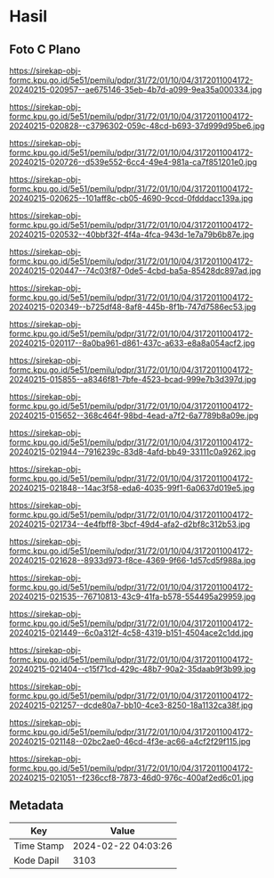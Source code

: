 # Hasil

## Foto C Plano

https://sirekap-obj-formc.kpu.go.id/5e51/pemilu/pdpr/31/72/01/10/04/3172011004172-20240215-020957--ae675146-35eb-4b7d-a099-9ea35a000334.jpg

https://sirekap-obj-formc.kpu.go.id/5e51/pemilu/pdpr/31/72/01/10/04/3172011004172-20240215-020828--c3796302-059c-48cd-b693-37d999d95be6.jpg

https://sirekap-obj-formc.kpu.go.id/5e51/pemilu/pdpr/31/72/01/10/04/3172011004172-20240215-020726--d539e552-6cc4-49e4-981a-ca7f851201e0.jpg

https://sirekap-obj-formc.kpu.go.id/5e51/pemilu/pdpr/31/72/01/10/04/3172011004172-20240215-020625--101aff8c-cb05-4690-9ccd-0fdddacc139a.jpg

https://sirekap-obj-formc.kpu.go.id/5e51/pemilu/pdpr/31/72/01/10/04/3172011004172-20240215-020532--40bbf32f-4f4a-4fca-943d-1e7a79b6b87e.jpg

https://sirekap-obj-formc.kpu.go.id/5e51/pemilu/pdpr/31/72/01/10/04/3172011004172-20240215-020447--74c03f87-0de5-4cbd-ba5a-85428dc897ad.jpg

https://sirekap-obj-formc.kpu.go.id/5e51/pemilu/pdpr/31/72/01/10/04/3172011004172-20240215-020349--b725df48-8af8-445b-8f1b-747d7586ec53.jpg

https://sirekap-obj-formc.kpu.go.id/5e51/pemilu/pdpr/31/72/01/10/04/3172011004172-20240215-020117--8a0ba961-d861-437c-a633-e8a8a054acf2.jpg

https://sirekap-obj-formc.kpu.go.id/5e51/pemilu/pdpr/31/72/01/10/04/3172011004172-20240215-015855--a8346f81-7bfe-4523-bcad-999e7b3d397d.jpg

https://sirekap-obj-formc.kpu.go.id/5e51/pemilu/pdpr/31/72/01/10/04/3172011004172-20240215-015652--368c464f-98bd-4ead-a7f2-6a7789b8a09e.jpg

https://sirekap-obj-formc.kpu.go.id/5e51/pemilu/pdpr/31/72/01/10/04/3172011004172-20240215-021944--7916239c-83d8-4afd-bb49-33111c0a9262.jpg

https://sirekap-obj-formc.kpu.go.id/5e51/pemilu/pdpr/31/72/01/10/04/3172011004172-20240215-021848--14ac3f58-eda6-4035-99f1-6a0637d019e5.jpg

https://sirekap-obj-formc.kpu.go.id/5e51/pemilu/pdpr/31/72/01/10/04/3172011004172-20240215-021734--4e4fbff8-3bcf-49d4-afa2-d2bf8c312b53.jpg

https://sirekap-obj-formc.kpu.go.id/5e51/pemilu/pdpr/31/72/01/10/04/3172011004172-20240215-021628--8933d973-f8ce-4369-9f66-1d57cd5f988a.jpg

https://sirekap-obj-formc.kpu.go.id/5e51/pemilu/pdpr/31/72/01/10/04/3172011004172-20240215-021535--76710813-43c9-41fa-b578-554495a29959.jpg

https://sirekap-obj-formc.kpu.go.id/5e51/pemilu/pdpr/31/72/01/10/04/3172011004172-20240215-021449--6c0a312f-4c58-4319-b151-4504ace2c1dd.jpg

https://sirekap-obj-formc.kpu.go.id/5e51/pemilu/pdpr/31/72/01/10/04/3172011004172-20240215-021404--c15f71cd-429c-48b7-90a2-35daab9f3b99.jpg

https://sirekap-obj-formc.kpu.go.id/5e51/pemilu/pdpr/31/72/01/10/04/3172011004172-20240215-021257--dcde80a7-bb10-4ce3-8250-18a1132ca38f.jpg

https://sirekap-obj-formc.kpu.go.id/5e51/pemilu/pdpr/31/72/01/10/04/3172011004172-20240215-021148--02bc2ae0-46cd-4f3e-ac66-a4cf2f29f115.jpg

https://sirekap-obj-formc.kpu.go.id/5e51/pemilu/pdpr/31/72/01/10/04/3172011004172-20240215-021051--f236ccf8-7873-46d0-976c-400af2ed6c01.jpg


## Metadata

| Key        | Value               |
| ---------- | ------------------- |
| Time Stamp | 2024-02-22 04:03:26 |
| Kode Dapil | 3103                |



